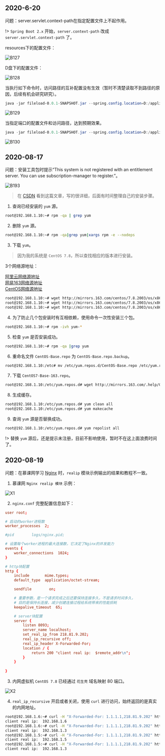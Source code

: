 ## 2020-6-20

问题：server.servlet.context-path在指定配置文件上不起作用。

!> `Spring Boot 2.x` 开始，`server.context-path` 改成 `server.servlet.context-path` 了。

resources下的配置文件：

![B127](../images/B127.png)

D盘下的配置文件：

![B128](../images/B128.png)

当执行如下命令时，访问路径的互补配置没有生效（暂时不清楚读取不到路径的原因，后续有机会研究研究）。

```powershell
java -jar fileload-0.0.1-SNAPSHOT.jar --spring.config.location=D:/application.properties
```

![B129](../images/B129.png)

当指定端口的配置文件和访问路径，达到预期效果。

```powershell
java -jar fileload-0.0.1-SNAPSHOT.jar --spring.config.location=D:/application.properties --server.servlet.context-path=/jack02
```

![B130](../images/B130.png)

## 2020-08-17

问题：安装工具包时提示“This system is not registered with an entitlement server. You can use subscription-manager to register.”。

![B193](../images/B193.png)

> 在 [CSDN](https://blog.csdn.net/otmqixi/article/details/81564515) 看到这篇文章，写的很详细，后面有时间整理自己的安装步骤。

1. 查询已经安装的 `yum` 源。

```bash
root@192.168.1.10:~# rpm -qa | grep yum
```

2. 删除 `yum` 源。

```bash
root@192.168.1.10:~# rpm -qa|grep yum|xargs rpm -e --nodeps
```

3. 下载 `yum`。

> 因为我的系统是 `CentOS 7.8`，所以查找相应的版本进行安装。

3个网络源地址：

[阿里云网络源地址](https://mirrors.aliyun.com/centos/7/os/x86_64/Packages/)<br/>
[网易163网络源地址](http://mirrors.163.com/)<br/>
[CentOS网络源地址](http://centos.ustc.edu.cn/centos/)

```bash
root@192.168.1.10:~# wget http://mirrors.163.com/centos/7.8.2003/os/x86_64/Packages/yum-3.4.3-167.el7.centos.noarch.rpm
root@192.168.1.10:~# wget http://mirrors.163.com/centos/7.8.2003/os/x86_64/Packages/yum-metadata-parser-1.1.4-10.el7.x86_64.rpm
root@192.168.1.10:~# wget http://mirrors.163.com/centos/7.8.2003/os/x86_64/Packages/yum-plugin-fastestmirror-1.1.31-53.el7.noarch.rpm
```

4. 为了防止几个包安装时有互相依赖，使用命令一次性安装三个包。

```bash
root@192.168.1.10:~# rpm -ivh yum-*
```

5. 检查 `yum` 是否安装成功。

```bash
root@192.168.1.10:~# rpm -qa |grep yum
```

6. 重命名文件 `CentOS-Base.repo` 为 `CentOS-Base.repo.backup`。

```bash
root@192.168.1.10:/etc# mv /etc/yum.repos.d/CentOS-Base.repo /etc/yum.repos.d/CentOS-Base.repo.backup
```

7. 下载 `CentOS7-Base-163.repo`。

```bash
root@192.168.1.10:/etc/yum.repos.d# wget http://mirrors.163.com/.help/CentOS7-Base-163.repo
```

8. 生成缓存。

```bash
root@192.168.1.10:/etc/yum.repos.d# yum clean all
root@192.168.1.10:/etc/yum.repos.d# yum makecache
```

9. 查询 `yum` 源是否替换成功。

```bash
root@192.168.1.10:/etc/yum.repos.d# yum repolist all
```

!> 替换 `yum` 源后，还是提示未注册，目前不影响使用，暂时不在这上面浪费时间了。

## 2020-08-19

问题：在慕课网学习 [Nginx](http://www.imooc.com/wiki/nginxlesson/httpmodule01.html) 时，`realip` 模块示例输出的结果和教程不一致。

1. 慕课网 `Nginx realip 模块` 示例：

![X1](../images/X1.png)

2. `nginx.conf` 完整配置信息如下：

```conf
user root;

# 启动的worker进程数
worker_processes  2;

#pid        logs/nginx.pid;

# 设置每个worker进程的最大连接数，它决定了Nginx的并发能力
events {
    worker_connections  1024;
}

# http块配置
http {
    include       mime.types;
    default_type  application/octet-stream;

    sendfile        on;

	# 重要参数，是一个请求完成之后还要保持连接多久，不是请求时间多久，
    # 目的是保持长连接，减少创建连接过程给系统带来的性能损耗
    keepalive_timeout  65;

	# server块配置  
    server {
    	listen 8093;
    	server_name localhost;
    	set_real_ip_from 218.81.9.202;
    	real_ip_recursive off;
    	real_ip_header X-Forwarded-For;
    	location / {
    		return 200 "client real ip:  $remote_addr\n";
    	}
    }
	
}
```

3. 内网虚拟机 `CentOS 7.8` 已经通过 `花生壳` 域名映射 80 端口。

![X2](../images/X2.png)

4. `real_ip_recursive` 开启或者关闭，使用 `curl` 进行访问，始终返回的是真实的内网地址。

```bash
root@192.168.1.6:~# curl -H "X-Forwarded-For: 1.1.1.1,218.81.9.202" http://192.168.1.6:8093
client real ip:  192.168.1.6
root@192.168.1.6:~# curl -H "X-Forwarded-For: 1.1.1.1,218.81.9.202" http://2490dx4425.wicp.vip
client real ip:  192.168.1.3
root@192.168.1.5:~# curl -H "X-Forwarded-For: 1.1.1.1,218.81.9.202" http://192.168.1.6:8093
client real ip:  192.168.1.5
root@192.168.1.5:~# curl -H "X-Forwarded-For: 1.1.1.1,218.81.9.202" http://2490dx4425.wicp.vip
client real ip:  192.168.1.3
```



